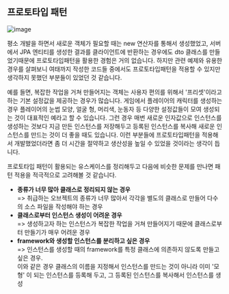 ## 프로토타입 패턴 ##

![image](https://github.com/sungwoon129/blog-code/assets/43958570/9c621438-4ca3-4d76-b0c1-f4922a154783)

평소 개발을 하면서 새로운 객체가 필요할 때는 new 연산자를 통해서 생성했었고, 서버에서 JPA 엔티티를 생성한 결과를 클라이언트에 반환하는 경우에도 dto 클래스를 만들었기때문에 프로토타입패턴을 활용한 경험은 거의 없습니다.
하지만 관련 예제와 유용한 경우를 살펴보니 여태까지 작성한 코드들 중에서도 프로토타입패턴을 적용할 수 있지만 생각하지 못했던 부분들이 있었던 것 같습니다.

예를 들면, 복잡한 작업을 거쳐 만들어지는 객체는 사용자 편의를 위해서 '프리셋'이라고 하는 기본 설정값을 제공하는 경우가 많습니다.
게임에서 플레이어의 캐릭터를 생성하는 경우 플레이어의 눈썹 모양, 얼굴 형, 머리색, 눈동자 등 다양한 설정값들이 모여 생성되는 것이 대표적인 예라고 할 수 있습니다.
그런 경우 매번 새로운 인자값으로 인스턴스를 생성하는 것보다 지금 만든 인스턴스를 저장해두고 등록된 인스턴스를 복사해 새로운 인스턴스를 만드는 것이 더 좋을 때도 있습니다.
이런 부분들에 프로토타입패턴을 적용해서 개발했었더라면 좀 더 시간을 절약하고 생산성을 높일 수 있었을 것이라는 생각이 듭니다.

프로토타입 패턴이 활용되는 유스케이스를 정리해두고 다음에 비슷한 문제를 만나면 패턴 적용을 적극적으로 고려해볼 것 같습니다.

+ <b>종류가 너무 많아 클래스로 정리되지 않는 경우</b>  
    => 취급하는 오브젝트의 종류가 너무 많아서 각각을 별도의 클래스로 만들어 다수의 소스 파일을 작성해야 하는 경우
+ <b>클래스로부터 인스턴스 생성이 어려운 경우</b>  
    => 생성하고자 하는 인스턴스가 복잡한 작업을 거쳐 만들어지기 때문에 클래스로부터 만들기가 매우 어려운 경우
+ <b>framework와 생성할 인스턴스를 분리하고 싶은 경우</b>  
    => 인스턴스를 생성할 때의 framework를 특정 클래스에 의존하지 않도록 만들고 싶은 경우.  
이와 같은 경우 클래스의 이름을 지정해서 인스턴스를 만드는 것이 아니라 이미 '모형' 이 되는 인스턴스를 등록해 두고, 그 등록된 인스턴스를 복사해서 인스턴스를 생성